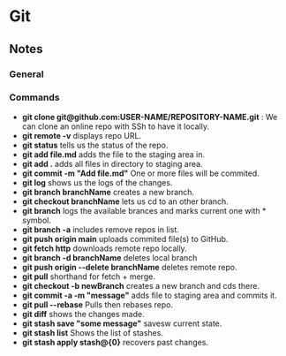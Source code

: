 # Git

## Notes

### General


### Commands

- **git clone git@github.<span>com:USER-NAME/REPOSITORY-NAME.git** : We can clone an online repo with SSh to have it locally.
- **git remote -v** displays repo URL.
- **git status** tells us the status of the repo.
- **git add file.<span>md** adds the file to the staging area in.
- **git add .** adds all files in directory to staging area.
- **git commit -m "Add file.<span>md"** One or more files will be commited.
- **git log** shows us the logs of the changes.
- **git branch branchName** creates a new branch.
- **git checkout branchName** lets us cd to an other branch.
- **git branch** logs the available brances and marks current one with * symbol.
- **git branch -a** includes remove repos in list.
- **git push origin main** uploads commited file(s) to GitHub.
- **git fetch http** downloads remote repo locally.
- **git branch -d branchName** deletes local branch
- **git push origin --delete branchName** deletes remote repo.
- **git pull** shorthand for fetch + merge.
- **git checkout -b newBranch** creates a new branch and cds there.
- **git commit -a -m "message"** adds file to staging area and commits it.
- **git pull --rebase** Pulls then rebases repo.
- **git diff** shows the changes made.
- **git stash save "some message"** savesw current state.
- **git stash list** Shows the list of stashes.
- **git stash apply stash@{0}** recovers past changes.
